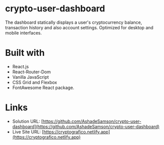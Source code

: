 # crypto-user-dashboard

The dashboard statically displays a user's cryptocurrency balance, transaction history and also account settings.
Optimized for desktop and mobile interfaces.




# Built with

- React.js
- React-Router-Dom
- Vanilla JavaScript
- CSS Grid and Flexbox
- FontAwesome React package.



# Links

- Solution URL: [https://github.com/AshadeSamson/crypto-user-dashboard](https://github.com/AshadeSamson/crypto-user-dashboard)
- Live Site URL: [https://cryptografico.netlify.app](https://cryptografico.netlify.app)




